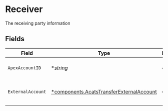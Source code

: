 # Receiver

The receiving party information


## Fields

| Field                                                                                               | Type                                                                                                | Required                                                                                            | Description                                                                                         | Example                                                                                             |
| --------------------------------------------------------------------------------------------------- | --------------------------------------------------------------------------------------------------- | --------------------------------------------------------------------------------------------------- | --------------------------------------------------------------------------------------------------- | --------------------------------------------------------------------------------------------------- |
| `ApexAccountID`                                                                                     | **string*                                                                                           | :heavy_minus_sign:                                                                                  | The internal apex account id                                                                        | 01H8FB90ZRRFWXB4XC2JPJ1D4Y                                                                          |
| `ExternalAccount`                                                                                   | [*components.AcatsTransferExternalAccount](../../models/components/acatstransferexternalaccount.md) | :heavy_minus_sign:                                                                                  | The external account information                                                                    |                                                                                                     |